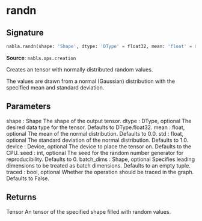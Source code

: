 # randn

## Signature

```python
nabla.randn(shape: 'Shape', dtype: 'DType' = float32, mean: 'float' = 0.0, std: 'float' = 1.0, device: 'Device' = Device(type=cpu,id=0), seed: 'int' = 0, batch_dims: 'Shape' = (), traced: 'bool' = False) -> 'Tensor'
```

**Source**: `nabla.ops.creation`

Creates an tensor with normally distributed random values.

The values are drawn from a normal (Gaussian) distribution with the
specified mean and standard deviation.

Parameters
----------
shape : Shape
    The shape of the output tensor.
dtype : DType, optional
    The desired data type for the tensor. Defaults to DType.float32.
mean : float, optional
    The mean of the normal distribution. Defaults to 0.0.
std : float, optional
    The standard deviation of the normal distribution. Defaults to 1.0.
device : Device, optional
    The device to place the tensor on. Defaults to the CPU.
seed : int, optional
    The seed for the random number generator for reproducibility.
    Defaults to 0.
batch_dims : Shape, optional
    Specifies leading dimensions to be treated as batch dimensions.
    Defaults to an empty tuple.
traced : bool, optional
    Whether the operation should be traced in the graph. Defaults to False.

Returns
-------
Tensor
    An tensor of the specified shape filled with random values.

